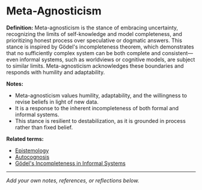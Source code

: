 # Meta-Agnosticism

**Definition:**
Meta-agnosticism is the stance of embracing uncertainty, recognizing the limits of self-knowledge and model completeness, and prioritizing honest process over speculative or dogmatic answers. This stance is inspired by Gödel's incompleteness theorem, which demonstrates that no sufficiently complex system can be both complete and consistent—even informal systems, such as worldviews or cognitive models, are subject to similar limits. Meta-agnosticism acknowledges these boundaries and responds with humility and adaptability.

**Notes:**
- Meta-agnosticism values humility, adaptability, and the willingness to revise beliefs in light of new data.
- It is a response to the inherent incompleteness of both formal and informal systems.
- This stance is resilient to destabilization, as it is grounded in process rather than fixed belief.


**Related terms:**
- [Epistemology](epistemology.md)
- [Autocognosis](autocognosis.md)
- [Gödel's Incompleteness in Informal Systems](goedel_incompleteness_informal.md)

---
*Add your own notes, references, or reflections below.*
